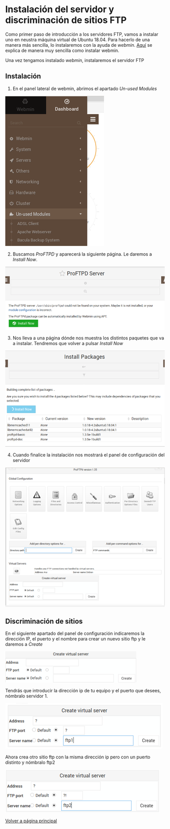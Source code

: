 # Instalación del servidor y discriminación de sitios FTP
 
Como primer paso de introducción a los servidores FTP, vamos a instalar uno en neustra máquina virtual de Ubuntu 18.04. Para hacerlo de una manera más sencilla, lo instalaremos con la ayuda de *webmin*.
[Aquí](https://clouding.io/kb/como-instalar-webmin-en-ubuntu-18-04/) se explica de manera muy sencilla como instalar webmin.

Una vez tengamos instalado *webmin*, instalaremos el servidor FTP

## Instalación

1. En el panel lateral de webmin, abrimos el apartado *Un-used Modules*

![imagen](/imagenes/Captura1.PNG)

2. Buscamos *ProFTPD* y aparecerá la siguiente página. Le daremos a *Install Now*.

![imagen2](/imagenes/Captura2.PNG)

3. Nos lleva a una página dónde nos muestra los distintos paquetes que va a instalar. Tendremos que volver a pulsar *Install Now*

![imagen3](/imagenes/Captura3.PNG)

4. Cuando finalice la instalación nos mostrará el panel de configuración del servidor

![imagen4](/imagenes/Captura4.PNG)

## Discriminación de sitios

En el siguiente apartado del panel de configuración indicaremos la dirección IP, el puerto y el nombre para crear un nuevo sitio ftp y le daremos a *Create*

![imagen5](/imagenes/Captura5.png)

Tendrás que introducir la dirección ip de tu equipo y el puerto que desees, nómbralo servidor 1.

![imagen6](/imagenes/Captura6.PNG)

Ahora crea otro sitio ftp con la misma dirección ip pero con un puerto distinto y nómbralo ftp2

![imagen7](/imagenes/Captura7.PNG)

[Volver a página principal](README.md)
